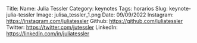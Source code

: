 Title:
Name: Julia Tessler
Category: keynotes
Tags: horarios
Slug: keynote-julia-tessler
Image: julisa_tessler_1.png
Date: 09/09/2022
Instagram: https://instagram.com/juliatessler
Github: https://github.com/juliatessler
Twitter: https://twitter.com/jutessler
LinkedIn: https://linkedin.com/in/juliatessler
